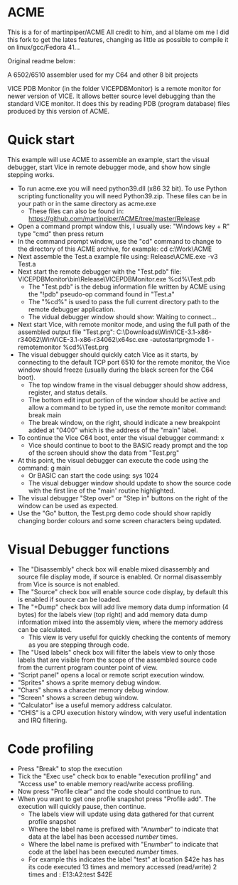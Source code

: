 ACME
====

This is a for of martinpiper/ACME All credit to him, and al blame om me
I did this fork to get the lates features, changing as little as possible to compile it on linux/gcc/Fedora 41...



Original readme below:



A 6502/6510 assembler used for my C64 and other 8 bit projects


VICE PDB Monitor (in the folder VICEPDBMonitor) is a remote monitor for newer version of VICE.
It allows better source level debugging than the standard VICE monitor. It does this by reading PDB (program database) files produced by this version of ACME.



Quick start
===========

This example will use ACME to assemble an example, start the visual debugger, start Vice in remote debugger mode, and show how single stepping works.

* To run acme.exe you will need python39.dll (x86 32 bit). To use Python scripting functionality you will need Python39.zip. These files can be in your path or in the same directory as acme.exe
  * These files can also be found in: https://github.com/martinpiper/ACME/tree/master/Release
* Open a command prompt window this, I usually use: "Windows key + R" type "cmd" then press return
* In the command prompt window, use the "cd" command to change to the directory of this ACME archive, for example: cd c:\Work\ACME
* Next assemble the Test.a example file using: Release\ACME.exe -v3 Test.a
* Next start the remote debugger with the "Test.pdb" file: VICEPDBMonitor\bin\Release\VICEPDBMonitor.exe %cd%\Test.pdb
  * The "Test.pdb" is the debug information file written by ACME using the "!pdb" pseudo-op command found in "Test.a"
  * The "%cd%" is used to pass the full current directory path to the remote debugger application.
  * The vidual debugger window should show: Waiting to connect...
* Next start Vice, with remote monitor mode, and using the full path of the assembled output file "Test.prg": C:\Downloads\WinVICE-3.1-x86-r34062\WinVICE-3.1-x86-r34062\x64sc.exe -autostartprgmode 1 -remotemonitor %cd%\Test.prg
* The visual debugger should quickly catch Vice as it starts, by connecting to the default TCP port 6510 for the remote monitor, the Vice window should freeze (usually during the black screen for the C64 boot).
  * The top window frame in the visual debugger should show address, register, and status details.
  * The bottom edit input portion of the window should be active and allow a command to be typed in, use the remote monitor command: break main
  * The break window, on the right, should indicate a new breakpoint added at "0400" which is the address of the "main" label.
* To continue the Vice C64 boot, enter the visual debugger command: x
  * Vice should continue to boot to the BASIC ready prompt and the top of the screen should show the data from "Test.prg"
* At this point, the visual debugger can execute the code using the command: g main
  * Or BASIC can start the code using: sys 1024
  * The visual debugger window should update to show the source code with the first line of the "main' routine highlighted.
* The visual debugger "Step over" or "Step in" buttons on the right of the window can be used as expected.
* Use the "Go" button, the Test.prg demo code should show rapidly changing border colours and some screen characters being updated.

Visual Debugger functions
=========================

* The "Disassembly" check box will enable mixed disassembly and source file display mode, if source is enabled. Or normal disassembly from Vice is source is not enabled.
* The "Source" check box will enable source code display, by default this is enabled if source can be loaded.
* The "+Dump" check box will add live memory data dump information (4 bytes) for the labels view (top right) and add memory data dump information mixed into the assembly view, where the memory address can be calculated.
  * This view is very useful for quickly checking the contents of memory as you are stepping through code.
* The "Used labels" check box will filter the labels view to only those labels that are visible from the scope of the assembled source code from the current program counter point of view.
* "Script panel" opens a local or remote script execution window.
* "Sprites" shows a sprite memory debug window.
* "Chars" shows a character memory debug window.
* "Screen" shows a screen debug window.
* "Calculator" ise a useful memory address calculator.
* "CHIS" is a CPU execution history window, with very useful indentation and IRQ filtering.


Code profiling
==============

* Press "Break" to stop the execution
* Tick the "Exec use" check box to enable "execution profiling" and "Access use" to enable memory read/write access profiling.
* Now press "Profile clear" and the code should continue to run.
* When you want to get one profile snapshot press "Profile add". The execution will quickly pause, then continue.
  * The labels view will update using data gathered for that current profile snapshot
  * Where the label name is prefixed with "A*number*" to indicate that data at the label has been accessed *number* times.
  * Where the label name is prefixed with "E*number*" to indicate that code at the label has been executed *number* times.
  * For example this indicates the label "test" at location $42e has has its code executed 13 times and memory accessed (read/write) 2 times and : E13:A2:test $42E
